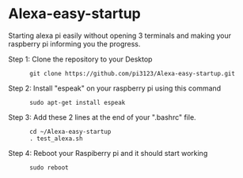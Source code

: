 # Alexa-easy-startup
Starting alexa pi easily without opening 3 terminals and making your raspberry pi informing you the progress.

Step 1: Clone the repository to your Desktop
          
          git clone https://github.com/pi3123/Alexa-easy-startup.git



Step 2: Install "espeak" on your raspberry pi using this command 
          
          sudo apt-get install espeak




Step 3: Add these 2 lines at the end of your ".bashrc" file.
          
          cd ~/Alexa-easy-startup
          . test_alexa.sh
          
         
Step 4: Reboot your Raspiberry pi and it should start working

          sudo reboot
